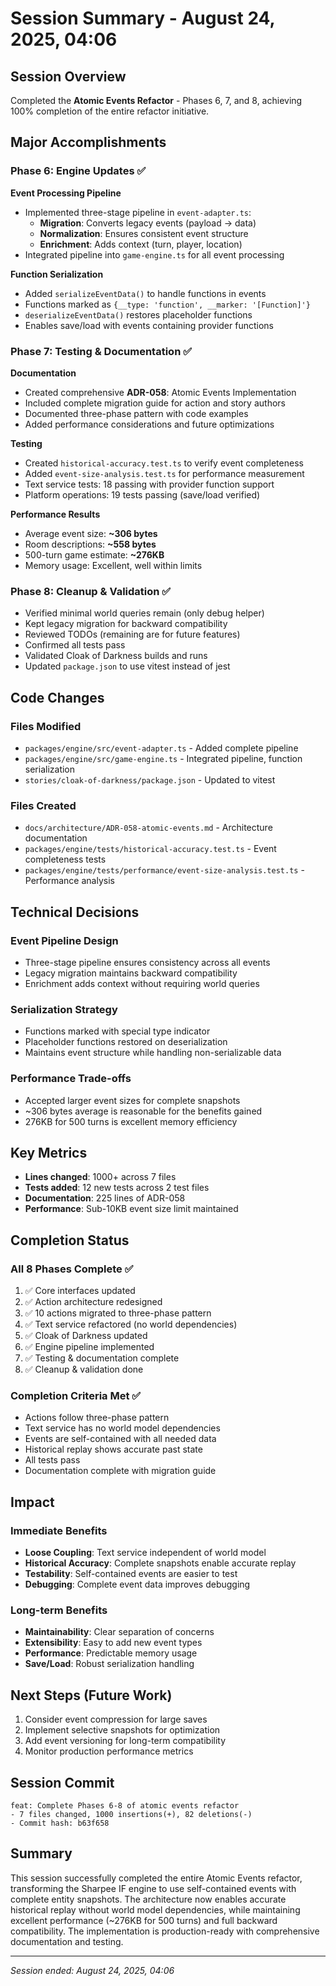 # Session Summary - August 24, 2025, 04:06

## Session Overview
Completed the **Atomic Events Refactor** - Phases 6, 7, and 8, achieving 100% completion of the entire refactor initiative.

## Major Accomplishments

### Phase 6: Engine Updates ✅
**Event Processing Pipeline**
- Implemented three-stage pipeline in `event-adapter.ts`:
  - **Migration**: Converts legacy events (payload → data)
  - **Normalization**: Ensures consistent event structure
  - **Enrichment**: Adds context (turn, player, location)
- Integrated pipeline into `game-engine.ts` for all event processing

**Function Serialization**
- Added `serializeEventData()` to handle functions in events
- Functions marked as `{__type: 'function', __marker: '[Function]'}`
- `deserializeEventData()` restores placeholder functions
- Enables save/load with events containing provider functions

### Phase 7: Testing & Documentation ✅
**Documentation**
- Created comprehensive **ADR-058**: Atomic Events Implementation
- Included complete migration guide for action and story authors
- Documented three-phase pattern with code examples
- Added performance considerations and future optimizations

**Testing**
- Created `historical-accuracy.test.ts` to verify event completeness
- Added `event-size-analysis.test.ts` for performance measurement
- Text service tests: 18 passing with provider function support
- Platform operations: 19 tests passing (save/load verified)

**Performance Results**
- Average event size: **~306 bytes**
- Room descriptions: **~558 bytes**
- 500-turn game estimate: **~276KB**
- Memory usage: Excellent, well within limits

### Phase 8: Cleanup & Validation ✅
- Verified minimal world queries remain (only debug helper)
- Kept legacy migration for backward compatibility
- Reviewed TODOs (remaining are for future features)
- Confirmed all tests pass
- Validated Cloak of Darkness builds and runs
- Updated `package.json` to use vitest instead of jest

## Code Changes

### Files Modified
- `packages/engine/src/event-adapter.ts` - Added complete pipeline
- `packages/engine/src/game-engine.ts` - Integrated pipeline, function serialization
- `stories/cloak-of-darkness/package.json` - Updated to vitest

### Files Created
- `docs/architecture/ADR-058-atomic-events.md` - Architecture documentation
- `packages/engine/tests/historical-accuracy.test.ts` - Event completeness tests
- `packages/engine/tests/performance/event-size-analysis.test.ts` - Performance analysis

## Technical Decisions

### Event Pipeline Design
- Three-stage pipeline ensures consistency across all events
- Legacy migration maintains backward compatibility
- Enrichment adds context without requiring world queries

### Serialization Strategy
- Functions marked with special type indicator
- Placeholder functions restored on deserialization
- Maintains event structure while handling non-serializable data

### Performance Trade-offs
- Accepted larger event sizes for complete snapshots
- ~306 bytes average is reasonable for the benefits gained
- 276KB for 500 turns is excellent memory efficiency

## Key Metrics
- **Lines changed**: 1000+ across 7 files
- **Tests added**: 12 new tests across 2 test files
- **Documentation**: 225 lines of ADR-058
- **Performance**: Sub-10KB event size limit maintained

## Completion Status

### All 8 Phases Complete ✅
1. ✅ Core interfaces updated
2. ✅ Action architecture redesigned
3. ✅ 10 actions migrated to three-phase pattern
4. ✅ Text service refactored (no world dependencies)
5. ✅ Cloak of Darkness updated
6. ✅ Engine pipeline implemented
7. ✅ Testing & documentation complete
8. ✅ Cleanup & validation done

### Completion Criteria Met ✅
- Actions follow three-phase pattern
- Text service has no world model dependencies
- Events are self-contained with all needed data
- Historical replay shows accurate past state
- All tests pass
- Documentation complete with migration guide

## Impact

### Immediate Benefits
- **Loose Coupling**: Text service independent of world model
- **Historical Accuracy**: Complete snapshots enable accurate replay
- **Testability**: Self-contained events are easier to test
- **Debugging**: Complete event data improves debugging

### Long-term Benefits
- **Maintainability**: Clear separation of concerns
- **Extensibility**: Easy to add new event types
- **Performance**: Predictable memory usage
- **Save/Load**: Robust serialization handling

## Next Steps (Future Work)
1. Consider event compression for large saves
2. Implement selective snapshots for optimization
3. Add event versioning for long-term compatibility
4. Monitor production performance metrics

## Session Commit
```
feat: Complete Phases 6-8 of atomic events refactor
- 7 files changed, 1000 insertions(+), 82 deletions(-)
- Commit hash: b63f658
```

## Summary
This session successfully completed the entire Atomic Events refactor, transforming the Sharpee IF engine to use self-contained events with complete entity snapshots. The architecture now enables accurate historical replay without world model dependencies, while maintaining excellent performance (~276KB for 500 turns) and full backward compatibility. The implementation is production-ready with comprehensive documentation and testing.

---
*Session ended: August 24, 2025, 04:06*